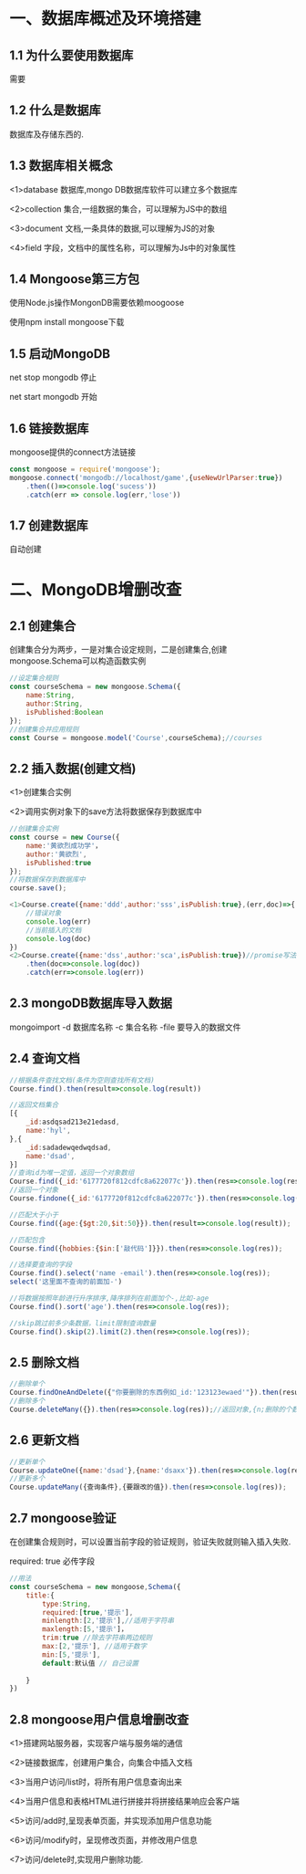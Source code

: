 # 一、数据库概述及环境搭建

## 1.1 为什么要使用数据库

需要

## 1.2 什么是数据库

数据库及存储东西的.

## 1.3 数据库相关概念

<1>database 数据库,mongo DB数据库软件可以建立多个数据库

<2>collection 集合,一组数据的集合，可以理解为JS中的数组

<3>document 文档,一条具体的数据,可以理解为JS的对象

<4>field 字段，文档中的属性名称，可以理解为Js中的对象属性

## 1.4 Mongoose第三方包

使用Node.js操作MongonDB需要依赖moogoose

使用npm install mongoose下载

## 1.5 启动MongoDB

net stop mongodb 停止

net start mongodb 开始

## 1.6 链接数据库

mongoose提供的connect方法链接

```js
const mongoose = require('mongoose');
mongoose.connect('mongodb://localhost/game',{useNewUrlParser:true})
    .then(()=>console.log('sucess'))
    .catch(err => console.log(err,'lose'))
```

## 1.7 创建数据库

自动创建

# 二、MongoDB增删改查

## 2.1 创建集合

创建集合分为两步，一是对集合设定规则，二是创建集合,创建mongoose.Schema可以构造函数实例

```js
//设定集合规则
const courseSchema = new mongoose.Schema({
    name:String,
    author:String,
    isPublished:Boolean
});
//创建集合并应用规则
const Course = mongoose.model('Course',courseSchema);//courses
```

## 2.2 插入数据(创建文档)

<1>创建集合实例

<2>调用实例对象下的save方法将数据保存到数据库中

```js
//创建集合实例
const course = new Course({
    name:'黄欲烈成功学'，
    author:'黄欲烈',
    isPublished:true       
});
//将数据保存到数据库中
course.save();
```

```js
<1>Course.create({name:'ddd',author:'sss',isPublish:true},(err,doc)=>{
    //错误对象
    console.log(err)
    //当前插入的文档
    console.log(doc)
})
<2>Course.create({name:'dss',author:'sca',isPublish:true})//promise写法
	.then(doc=>console.log(doc))
	.catch(err=>console.log(err))
```

## 2.3 mongoDB数据库导入数据

mongoimport -d 数据库名称 -c 集合名称 -file 要导入的数据文件

## 2.4 查询文档

```js
//根据条件查找文档(条件为空则查找所有文档)
Course.find().then(result=>console.log(result))

//返回文档集合
[{
    _id:asdqsad213e21edasd,
    name:'hyl',
},{
    _id:sadadewqedwqdsad,
    name:'dsad',
}]
//查询id为唯一定值，返回一个对象数组
Course.find({_id:'6177720f812cdfc8a622077c'}).then(res=>console.log(res));
//返回一个对象
Course.findone({_id:'6177720f812cdfc8a622077c'}).then(res=>console.log(res));

//匹配大于小于
Course.find({age:{$gt:20,$it:50}}).then(result=>console.log(result));

//匹配包含
Course.find({hobbies:{$in:['敲代码']}}).then(res=>console.log(res));

//选择要查询的字段
Course.find().select('name -email').then(res=>console.log(res));
select('这里面不查询的前面加-')

//将数据按照年龄进行升序排序,降序排列在前面加个-,比如-age
Course.find().sort('age').then(res=>console.log(res));

//skip跳过前多少条数据，limit限制查询数量
Course.find().skip(2).limit(2).then(res=>console.log(res));
```

## 2.5 删除文档

```js
//删除单个
Course.findOneAndDelete({"你要删除的东西例如_id:'123123ewaed'"}).then(result=>console.log(result));
//删除多个
Course.deleteMany({}).then(res=>console.log(res));//返回对象,{n;删除的个数}
```

## 2.6 更新文档

```js
//更新单个
Course.updateOne({name:'dsad'},{name:'dsaxx'}).then(res=>console.log(res));
//更新多个
Course.updateMany({查询条件},{要跟改的值}).then(res=>console.log(res));
```

## 2.7 mongoose验证

在创建集合规则时，可以设置当前字段的验证规则，验证失败就则输入插入失败.

required: true 必传字段

```js
//用法
const courseSchema = new mongoose,Schema({
    title:{
        type:String,
        required:[true,'提示'],
        minlength:[2,'提示'],//适用于字符串
        maxlength:[5,'提示']，
        trim:true //除去字符串两边规则
        max:[2,'提示'], //适用于数字
        min:[5,'提示'],
    	default:默认值 // 自己设置
		
    }
})
```

## 2.8 mongoose用户信息增删改查

<1>搭建网站服务器，实现客户端与服务端的通信

<2>链接数据库，创建用户集合，向集合中插入文档

<3>当用户访问/list时，将所有用户信息查询出来

<4>当用户信息和表格HTML进行拼接并将拼接结果响应会客户端

<5>访问/add时,呈现表单页面，并实现添加用户信息功能

<6>访问/modify时，呈现修改页面，并修改用户信息

<7>访问/delete时,实现用户删除功能.

